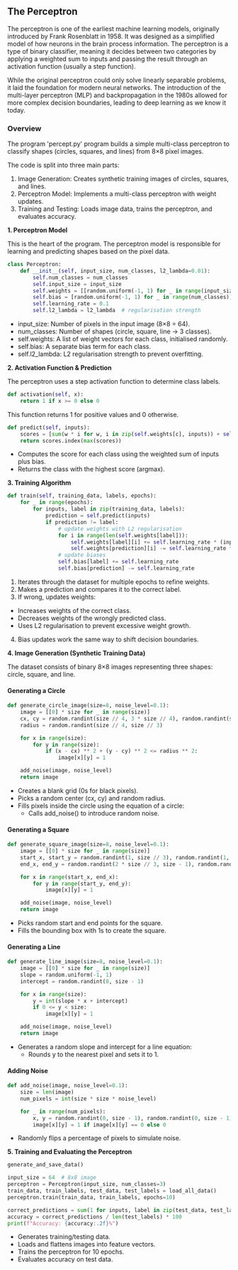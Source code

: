 
## The Perceptron

The perceptron is one of the earliest machine learning models, originally introduced
by Frank Rosenblatt in 1958. It was designed as a simplified model of how neurons in
the brain process information. The perceptron is a type of binary classifier, meaning
it decides between two categories by applying a weighted sum to inputs and passing the
result through an activation function (usually a step function).

While the original perceptron could only solve linearly separable problems, it laid
the foundation for modern neural networks. The introduction of the multi-layer perceptron
(MLP) and backpropagation in the 1980s allowed for more complex decision boundaries,
leading to deep learning as we know it today.


### Overview

The program 'percept.py' program builds a simple multi-class perceptron to classify
shapes (circles, squares, and lines) from 8×8 pixel images.

The code is split into three main parts:
1. Image Generation: Creates synthetic training images of circles, squares, and lines.
2. Perceptron Model: Implements a multi-class perceptron with weight updates.
3. Training and Testing: Loads image data, trains the perceptron, and evaluates accuracy.



__1. Perceptron Model__

This is the heart of the program. The perceptron model is responsible for learning and
predicting shapes based on the pixel data.

```python
class Perceptron:
    def __init__(self, input_size, num_classes, l2_lambda=0.01):
        self.num_classes = num_classes
        self.input_size = input_size
        self.weights = [[random.uniform(-1, 1) for _ in range(input_size)] for _ in range(num_classes)]
        self.bias = [random.uniform(-1, 1) for _ in range(num_classes)]
        self.learning_rate = 0.1
        self.l2_lambda = l2_lambda  # regularisation strength
```
- input_size: Number of pixels in the input image (8×8 = 64).
- num_classes: Number of shapes (circle, square, line → 3 classes).
- self.weights: A list of weight vectors for each class, initialised randomly.
- self.bias: A separate bias term for each class.
- self.l2_lambda: L2 regularisation strength to prevent overfitting.


__2. Activation Function & Prediction__

The perceptron uses a step activation function to determine class labels.

```python
def activation(self, x):
    return 1 if x >= 0 else 0
```

This function returns 1 for positive values and 0 otherwise.

```python
def predict(self, inputs):
    scores = [sum(w * i for w, i in zip(self.weights[c], inputs)) + self.bias[c] for c in range(self.num_classes)]
    return scores.index(max(scores))
```
- Computes the score for each class using the weighted sum of inputs plus bias.
- Returns the class with the highest score (argmax).


__3. Training Algorithm__

```python
def train(self, training_data, labels, epochs):
    for _ in range(epochs):
        for inputs, label in zip(training_data, labels):
            prediction = self.predict(inputs)
            if prediction != label:
                # update weights with L2 regularisation
                for i in range(len(self.weights[label])):
                    self.weights[label][i] += self.learning_rate * (inputs[i] - self.l2_lambda * self.weights[label][i])
                    self.weights[prediction][i] -= self.learning_rate * (inputs[i] + self.l2_lambda * self.weights[prediction][i])
                # update biases
                self.bias[label] += self.learning_rate
                self.bias[prediction] -= self.learning_rate
```
1. Iterates through the dataset for multiple epochs to refine weights.
2. Makes a prediction and compares it to the correct label.
3. If wrong, updates weights:
- Increases weights of the correct class.
- Decreases weights of the wrongly predicted class.
- Uses L2 regularisation to prevent excessive weight growth.
4. Bias updates work the same way to shift decision boundaries.


__4. Image Generation (Synthetic Training Data)__

The dataset consists of binary 8×8 images representing three shapes: circle, square, and line.


#### Generating a Circle

```python
def generate_circle_image(size=8, noise_level=0.1):
    image = [[0] * size for _ in range(size)]
    cx, cy = random.randint(size // 4, 3 * size // 4), random.randint(size // 4, 3 * size // 4)
    radius = random.randint(size // 4, size // 3)

    for x in range(size):
        for y in range(size):
            if (x - cx) ** 2 + (y - cy) ** 2 <= radius ** 2:
                image[x][y] = 1

    add_noise(image, noise_level)
    return image
```
- Creates a blank grid (0s for black pixels).
- Picks a random center (cx, cy) and random radius.
- Fills pixels inside the circle using the equation of a circle:
    - Calls add_noise() to introduce random noise.


#### Generating a Square

```python
def generate_square_image(size=8, noise_level=0.1):
    image = [[0] * size for _ in range(size)]
    start_x, start_y = random.randint(1, size // 3), random.randint(1, size // 3)
    end_x, end_y = random.randint(2 * size // 3, size - 1), random.randint(2 * size // 3, size - 1)

    for x in range(start_x, end_x):
        for y in range(start_y, end_y):
            image[x][y] = 1

    add_noise(image, noise_level)
    return image
```
- Picks random start and end points for the square.
- Fills the bounding box with 1s to create the square.


#### Generating a Line

```python
def generate_line_image(size=8, noise_level=0.1):
    image = [[0] * size for _ in range(size)]
    slope = random.uniform(-1, 1)
    intercept = random.randint(0, size - 1)

    for x in range(size):
        y = int(slope * x + intercept)
        if 0 <= y < size:
            image[x][y] = 1

    add_noise(image, noise_level)
    return image
```
- Generates a random slope and intercept for a line equation:
    - Rounds y to the nearest pixel and sets it to 1.


#### Adding Noise

```python
def add_noise(image, noise_level=0.1):
    size = len(image)
    num_pixels = int(size * size * noise_level)

    for _ in range(num_pixels):
        x, y = random.randint(0, size - 1), random.randint(0, size - 1)
        image[x][y] = 1 if image[x][y] == 0 else 0
```
- Randomly flips a percentage of pixels to simulate noise.


__5. Training and Evaluating the Perceptron__

```python
generate_and_save_data()

input_size = 64  # 8x8 image
perceptron = Perceptron(input_size, num_classes=3)
train_data, train_labels, test_data, test_labels = load_all_data()
perceptron.train(train_data, train_labels, epochs=10)

correct_predictions = sum(1 for inputs, label in zip(test_data, test_labels) if perceptron.predict(inputs) == label)
accuracy = correct_predictions / len(test_labels) * 100
print(f"Accuracy: {accuracy:.2f}%")
```
- Generates training/testing data.
- Loads and flattens images into feature vectors.
- Trains the perceptron for 10 epochs.
- Evaluates accuracy on test data.


